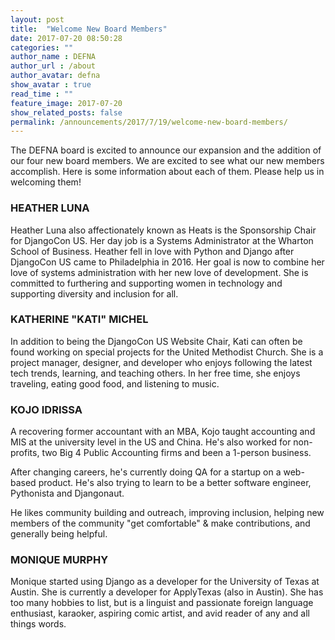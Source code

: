 ```yaml
---
layout: post
title:  "Welcome New Board Members"
date: 2017-07-20 08:50:28
categories: ""
author_name : DEFNA
author_url : /about
author_avatar: defna
show_avatar : true
read_time : ""
feature_image: 2017-07-20
show_related_posts: false
permalink: /announcements/2017/7/19/welcome-new-board-members/
---
```


The DEFNA board is excited to announce our expansion and the addition of our four new board members. We are excited to see what our new members accomplish. Here is some information about each of them. Please help us in welcoming them!

### HEATHER LUNA
Heather Luna also affectionately known as Heats is the Sponsorship Chair for DjangoCon US. Her day job is a Systems Administrator at the Wharton School of Business. Heather fell in love with Python and Django after DjangoCon US came to Philadelphia in 2016. Her goal is now to combine her love of systems administration with her new love of development. She is committed to furthering and supporting women in technology and supporting diversity and inclusion for all.

### KATHERINE "KATI" MICHEL
In addition to being the DjangoCon US Website Chair, Kati can often be found working on special projects for the United Methodist Church. She is a project manager, designer, and developer who enjoys following the latest tech trends, learning, and teaching others. In her free time, she enjoys traveling, eating good food, and listening to music.

### KOJO IDRISSA
A recovering former accountant with an MBA, Kojo taught accounting and MIS at the university level in the US and China. He's also worked for non-profits, two Big 4 Public Accounting firms and been a 1-person business.

After changing careers, he's currently doing QA for a startup on a web-based product. He's also trying to learn to be a better software engineer, Pythonista and Djangonaut.

He likes community building and outreach, improving inclusion, helping new members of the community "get comfortable" & make contributions, and generally being helpful.

### MONIQUE MURPHY
Monique started using Django as a developer for the University of Texas at Austin. She is currently a developer for ApplyTexas (also in Austin). She has too many hobbies to list, but is a linguist and passionate foreign language enthusiast, karaoker, aspiring comic artist, and avid reader of any and all things words.
